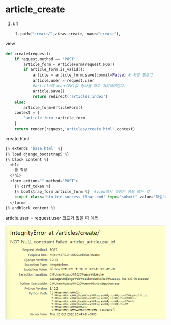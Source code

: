 # article_create

1. url

   1. ```py
      path("create/",views.create, name="create"),
      ```

view

```py
def create(request):
    if request.method == 'POST':
        article_form = ArticleForm(request.POST)
        if article_form.is_valid():
            article = article_form.save(commit=False) # 저장 멈추고
            article.user = request.user 
            #article에 user(FK)값 정보를 따로 처리해야한다.
            article.save()
            return redirect('articles:index')
    else:
        article_form=ArticleForm()
    context = {
        'article_form':article_form
    }
    return render(request,'articles/create.html',context)
```

create.html

```py
{% extends 'base.html' %}
{% load django_bootstrap5 %}
{% block content %}
  <h1>
    글 작성
  </h1>
  <form action="" method='POST'>
    {% csrf_token %}
    {% bootstrap_form article_form %}  #view에서 설정한 폼을 쓰는 것
    <input class='btn btn-success float-end' type="submit" value='작성'>
  </form>
{% endblock content %}
```



article.user = request.user  코드가 없을 때 에러 

 ![image-20221020204603380](article_create.assets/image-20221020204603380-16662663647691.png)